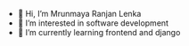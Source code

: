 - 👋 Hi, I’m Mrunmaya Ranjan Lenka
- 👀 I’m interested in software development
- 🌱 I’m currently learning frontend and django

<!---
mrlenka7/mrlenka7 is a ✨ special ✨ repository because its `README.md` (this file) appears on your GitHub profile.
You can click the Preview link to take a look at your changes.
--->
